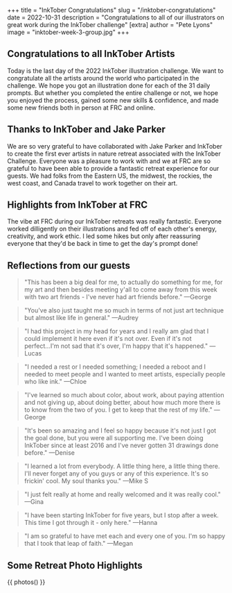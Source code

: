 +++
title = "InkTober Congratulations"
slug = "/inktober-congratulations"
date = 2022-10-31
description = "Congratulations to all of our illustrators on great work during the InkTober challenge"
[extra]
author = "Pete Lyons"
image = "inktober-week-3-group.jpg"
+++

## Congratulations to all InkTober Artists

Today is the last day of the 2022 InkTober illustration challenge. We want to congratulate all the artists around the world who participated in the challenge. We hope you got an illustration done for each of the 31 daily prompts. But whether you completed the entire challenge or not, we hope you enjoyed the process, gained some new skills &amp; confidence, and made some new friends both in person at FRC and online.

## Thanks to InkTober and Jake Parker

We are so very grateful to have collaborated with Jake Parker and InkTober to create the first ever artists in nature retreat associated with the InkTober Challenge. Everyone was a pleasure to work with and we at FRC are so grateful to have been able to provide a fantastic retreat experience for our guests. We had folks from the Eastern US, the midwest, the rockies, the west coast, and Canada travel to work together on their art.

## Highlights from InkTober at FRC

The vibe at FRC during our InkTober retreats was really fantastic. Everyone worked dilligently on their illustrations and fed off of each other's energy, creativity, and work ethic. I led some hikes but only after reassuring everyone that they'd be back in time to get the day's prompt done!

## Reflections from our guests

> "This has been a big deal for me, to actually do something for me, for my art and then besides meeting y'all to come away from this week with two art friends - I've never had art friends before." &mdash;George

> "You've also just taught me so much in terms of not just art technique but almost like life in general." &mdash;Audrey

> "I had this project in my head for years and I really am glad that I could implement it here even if it's not over. Even if it's not perfect...I'm not sad that it's over, I'm happy that it's happened." &mdash;Lucas

> "I needed a rest or I needed something; I needed a reboot and I needed to meet people and I wanted to meet artists, especially people who like ink." &mdash;Chloe

> "I've learned so much about color, about work, about paying attention and not giving up, about doing better, about how much more there is to know from the two of you. I get to keep that the rest of my life." &mdash;George

> "It's been so amazing and I feel so happy because it's not just I got the goal done, but you were all supporting me. I've been doing InkTober since at least 2016 and I've never gotten 31 drawings done before." &mdash;Denise

> "I learned a lot from everybody. A little thing here, a little thing there. I'll never forget any of you guys or any of this experience. It's so frickin' cool. My soul thanks you." &mdash;Mike S

> "I just felt really at home and really welcomed and it was really cool." &mdash;Gina

> "I have been starting InkTober for five years, but I stop after a week. This time I got through it - only here." &mdash;Hanna

> "I am so grateful to have met each and every one of you. I'm so happy that I took that leap of faith." &mdash;Megan

## Some Retreat Photo Highlights

{{ photos() }}
